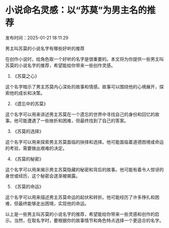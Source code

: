 # 小说命名灵感：以“苏莫”为男主名的推荐

发布时间：2025-01-21 18:11:29

男主叫苏莫的小说名字有哪些好听的推荐

在创作小说时，给角色取一个好听的名字是很重要的。本文将为你提供一些男主叫苏莫的小说名字的推荐，希望能给你带来一些创作灵感。

1.  《苏莫之心》

这个名字暗示了男主苏莫内心深处的故事和情感。故事可以围绕他的心境展开，探索他的成长和决策。

2.  《遗忘中的苏莫》

这个名字可以用来讲述男主苏莫在一个遗忘的世界中寻找自己的身份和回忆的故事。他可能遭遇了一些挫折和困难，但最终找到了自己的答案。

3.  《苏莫的选择》

这个名字可以用来探索男主苏莫面临的抉择和选择。他可能面临着道德困境或命运的考验，需要做出艰难的决定。

4.  《苏莫的秘密》

这个名字可以用来揭示男主苏莫隐藏的秘密和背后的故事。他可能有着令人惊讶的身世或经历，这个秘密会逐渐被揭露。

5.  《苏莫的命运》

这个名字可以用来描述男主苏莫命运的起伏和转折。他可能经历了许多挣扎和困难，但最终能够走出困境，实现他的命运。

以上是一些男主叫苏莫的小说名字的推荐，希望能给你带来一些灵感和创作的启示。当然，在取名字时，要根据你的故事情节和角色特点选择一个更适合的名字。
